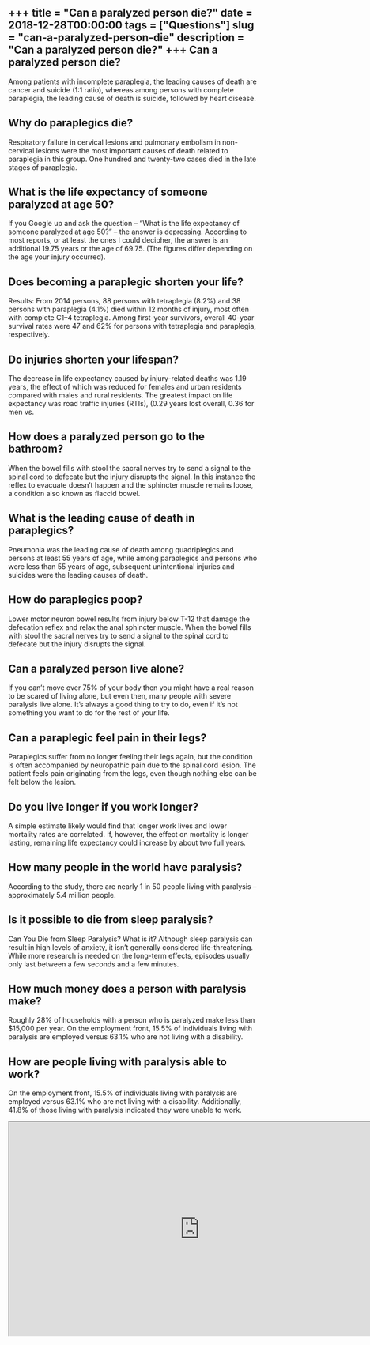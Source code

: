 +++
title = "Can a paralyzed person die?"
date = 2018-12-28T00:00:00
tags = ["Questions"]
slug = "can-a-paralyzed-person-die"
description = "Can a paralyzed person die?"
+++
Can a paralyzed person die?
---------------------------

Among patients with incomplete paraplegia, the leading causes of death are cancer and suicide (1:1 ratio), whereas among persons with complete paraplegia, the leading cause of death is suicide, followed by heart disease.

Why do paraplegics die?
-----------------------

Respiratory failure in cervical lesions and pulmonary embolism in non-cervical lesions were the most important causes of death related to paraplegia in this group. One hundred and twenty-two cases died in the late stages of paraplegia.

What is the life expectancy of someone paralyzed at age 50?
-----------------------------------------------------------

If you Google up and ask the question – “What is the life expectancy of someone paralyzed at age 50?” – the answer is depressing. According to most reports, or at least the ones I could decipher, the answer is an additional 19.75 years or the age of 69.75. (The figures differ depending on the age your injury occurred).

Does becoming a paraplegic shorten your life?
---------------------------------------------

Results: From 2014 persons, 88 persons with tetraplegia (8.2%) and 38 persons with paraplegia (4.1%) died within 12 months of injury, most often with complete C1–4 tetraplegia. Among first-year survivors, overall 40-year survival rates were 47 and 62% for persons with tetraplegia and paraplegia, respectively.

Do injuries shorten your lifespan?
----------------------------------

The decrease in life expectancy caused by injury-related deaths was 1.19 years, the effect of which was reduced for females and urban residents compared with males and rural residents. The greatest impact on life expectancy was road traffic injuries (RTIs), (0.29 years lost overall, 0.36 for men vs.

How does a paralyzed person go to the bathroom?
-----------------------------------------------

When the bowel fills with stool the sacral nerves try to send a signal to the spinal cord to defecate but the injury disrupts the signal. In this instance the reflex to evacuate doesn’t happen and the sphincter muscle remains loose, a condition also known as flaccid bowel.

What is the leading cause of death in paraplegics?
--------------------------------------------------

Pneumonia was the leading cause of death among quadriplegics and persons at least 55 years of age, while among paraplegics and persons who were less than 55 years of age, subsequent unintentional injuries and suicides were the leading causes of death.

How do paraplegics poop?
------------------------

Lower motor neuron bowel results from injury below T-12 that damage the defecation reflex and relax the anal sphincter muscle. When the bowel fills with stool the sacral nerves try to send a signal to the spinal cord to defecate but the injury disrupts the signal.

Can a paralyzed person live alone?
----------------------------------

If you can’t move over 75% of your body then you might have a real reason to be scared of living alone, but even then, many people with severe paralysis live alone. It’s always a good thing to try to do, even if it’s not something you want to do for the rest of your life.

Can a paraplegic feel pain in their legs?
-----------------------------------------

Paraplegics suffer from no longer feeling their legs again, but the condition is often accompanied by neuropathic pain due to the spinal cord lesion. The patient feels pain originating from the legs, even though nothing else can be felt below the lesion.

Do you live longer if you work longer?
--------------------------------------

A simple estimate likely would find that longer work lives and lower mortality rates are correlated. If, however, the effect on mortality is longer lasting, remaining life expectancy could increase by about two full years.

How many people in the world have paralysis?
--------------------------------------------

According to the study, there are nearly 1 in 50 people living with paralysis – approximately 5.4 million people.

Is it possible to die from sleep paralysis?
-------------------------------------------

Can You Die from Sleep Paralysis? What is it? Although sleep paralysis can result in high levels of anxiety, it isn’t generally considered life-threatening. While more research is needed on the long-term effects, episodes usually only last between a few seconds and a few minutes.

How much money does a person with paralysis make?
-------------------------------------------------

Roughly 28% of households with a person who is paralyzed make less than $15,000 per year. On the employment front, 15.5% of individuals living with paralysis are employed versus 63.1% who are not living with a disability.

How are people living with paralysis able to work?
--------------------------------------------------

On the employment front, 15.5% of individuals living with paralysis are employed versus 63.1% who are not living with a disability. Additionally, 41.8% of those living with paralysis indicated they were unable to work.

<iframe allow="accelerometer; autoplay; clipboard-write; encrypted-media; gyroscope; picture-in-picture" allowfullscreen="" class="__youtube_prefs__  epyt-is-override  no-lazyload" data-no-lazy="1" data-origheight="433" data-origwidth="770" data-skipgform_ajax_framebjll="" height="433" id="_ytid_46840" loading="lazy" src="https://www.youtube.com/embed/U751tZMhF3g?enablejsapi=1&autoplay=0&cc_load_policy=0&cc_lang_pref=&iv_load_policy=1&loop=0&modestbranding=0&rel=1&fs=1&playsinline=0&autohide=2&theme=dark&color=red&controls=1&" title="YouTube player" width="770"></iframe>